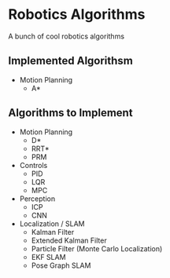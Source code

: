 # Robotics Algorithms
A bunch of cool robotics algorithms
## Implemented Algorithsm
- Motion Planning
  - A*
## Algorithms to Implement
- Motion Planning
  - D*
  - RRT*
  - PRM
- Controls
  - PID
  - LQR
  - MPC
- Perception
  - ICP
  - CNN
- Localization / SLAM
  - Kalman Filter
  - Extended Kalman Filter
  - Particle Filter (Monte Carlo Localization)
  - EKF SLAM
  - Pose Graph SLAM
